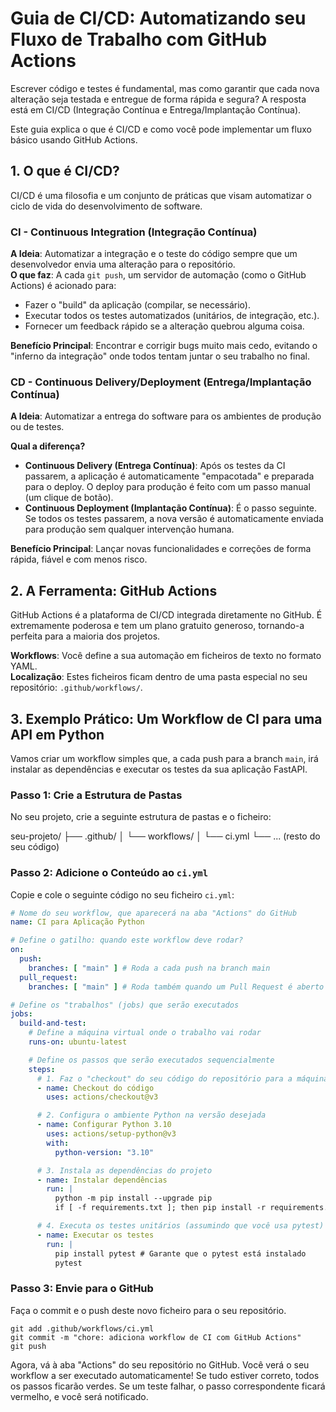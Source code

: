 # Guia de CI/CD: Automatizando seu Fluxo de Trabalho com GitHub Actions

Escrever código e testes é fundamental, mas como garantir que cada nova alteração seja testada e entregue de forma rápida e segura? A resposta está em CI/CD (Integração Contínua e Entrega/Implantação Contínua).

Este guia explica o que é CI/CD e como você pode implementar um fluxo básico usando GitHub Actions.

## 1. O que é CI/CD?

CI/CD é uma filosofia e um conjunto de práticas que visam automatizar o ciclo de vida do desenvolvimento de software.

### CI - Continuous Integration (Integração Contínua)

**A Ideia**: Automatizar a integração e o teste do código sempre que um desenvolvedor envia uma alteração para o repositório.  
**O que faz**: A cada `git push`, um servidor de automação (como o GitHub Actions) é acionado para:

- Fazer o "build" da aplicação (compilar, se necessário).
- Executar todos os testes automatizados (unitários, de integração, etc.).
- Fornecer um feedback rápido se a alteração quebrou alguma coisa.

**Benefício Principal**: Encontrar e corrigir bugs muito mais cedo, evitando o "inferno da integração" onde todos tentam juntar o seu trabalho no final.

### CD - Continuous Delivery/Deployment (Entrega/Implantação Contínua)

**A Ideia**: Automatizar a entrega do software para os ambientes de produção ou de testes.

**Qual a diferença?**

- **Continuous Delivery (Entrega Contínua)**: Após os testes da CI passarem, a aplicação é automaticamente "empacotada" e preparada para o deploy. O deploy para produção é feito com um passo manual (um clique de botão).
- **Continuous Deployment (Implantação Contínua)**: É o passo seguinte. Se todos os testes passarem, a nova versão é automaticamente enviada para produção sem qualquer intervenção humana.

**Benefício Principal**: Lançar novas funcionalidades e correções de forma rápida, fiável e com menos risco.

## 2. A Ferramenta: GitHub Actions

GitHub Actions é a plataforma de CI/CD integrada diretamente no GitHub. É extremamente poderosa e tem um plano gratuito generoso, tornando-a perfeita para a maioria dos projetos.

**Workflows**: Você define a sua automação em ficheiros de texto no formato YAML.  
**Localização**: Estes ficheiros ficam dentro de uma pasta especial no seu repositório: `.github/workflows/`.

## 3. Exemplo Prático: Um Workflow de CI para uma API em Python

Vamos criar um workflow simples que, a cada push para a branch `main`, irá instalar as dependências e executar os testes da sua aplicação FastAPI.

### Passo 1: Crie a Estrutura de Pastas

No seu projeto, crie a seguinte estrutura de pastas e o ficheiro:

seu-projeto/
├── .github/
│ └── workflows/
│ └── ci.yml
└── ... (resto do seu código)


### Passo 2: Adicione o Conteúdo ao `ci.yml`

Copie e cole o seguinte código no seu ficheiro `ci.yml`:

```yaml
# Nome do seu workflow, que aparecerá na aba "Actions" do GitHub
name: CI para Aplicação Python

# Define o gatilho: quando este workflow deve rodar?
on:
  push:
    branches: [ "main" ] # Roda a cada push na branch main
  pull_request:
    branches: [ "main" ] # Roda também quando um Pull Request é aberto para a main

# Define os "trabalhos" (jobs) que serão executados
jobs:
  build-and-test:
    # Define a máquina virtual onde o trabalho vai rodar
    runs-on: ubuntu-latest

    # Define os passos que serão executados sequencialmente
    steps:
      # 1. Faz o "checkout" do seu código do repositório para a máquina virtual
      - name: Checkout do código
        uses: actions/checkout@v3

      # 2. Configura o ambiente Python na versão desejada
      - name: Configurar Python 3.10
        uses: actions/setup-python@v3
        with:
          python-version: "3.10"

      # 3. Instala as dependências do projeto
      - name: Instalar dependências
        run: |
          python -m pip install --upgrade pip
          if [ -f requirements.txt ]; then pip install -r requirements.txt; fi

      # 4. Executa os testes unitários (assumindo que você usa pytest)
      - name: Executar os testes
        run: |
          pip install pytest # Garante que o pytest está instalado
          pytest
```

### Passo 3: Envie para o GitHub
Faça o commit e o push deste novo ficheiro para o seu repositório.

```
git add .github/workflows/ci.yml
git commit -m "chore: adiciona workflow de CI com GitHub Actions"
git push
```

Agora, vá à aba "Actions" do seu repositório no GitHub. Você verá o seu workflow a ser executado automaticamente! Se tudo estiver correto, todos os passos ficarão verdes. Se um teste falhar, o passo correspondente ficará vermelho, e você será notificado.
